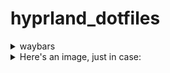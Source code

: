 # hyprland_dotfiles

 <details>   <summary> waybars </summary> </details>
     <details> 
       <summary>Here's an image, just in case:</summary>
       ![image](https://github.com/end-4/dots-hyprland/assets/97237370/4c3d27b4-9ac5-4e55-9cae-c5c1f497890f)
     </details>
